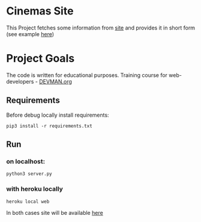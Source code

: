 # Cinemas Site

This Project fetches some information from [site](http://www.afisha.ru) and provides it in short form (see example [here](https://radiant-depths-66254.herokuapp.com/))

# Project Goals

The code is written for educational purposes. Training course for web-developers - [DEVMAN.org](https://devman.org)

## Requirements
Before debug locally install requirements:
```
pip3 install -r requirements.txt
```
## Run

### on localhost:
```
python3 server.py
```
### with heroku locally
```
heroku local web
```
In both cases site will be available [here](http://localhost:5000) 
